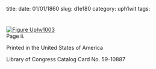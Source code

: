 title: 
date: 01/01/1860
slug: d1e180
category: uph1wit
tags: 


<div markdown class="doc" id="d1e180">


# 

<span markdown class="figure">[![Figure Uphv1003](archives/upham/gifs/Uphv1003.gif)](archives/upham/large/Uphv1003.jpg)<br>Page ii.</span>

Printed in the United States of America

Library of Congress Catalog Card No. 59-10887
</div>